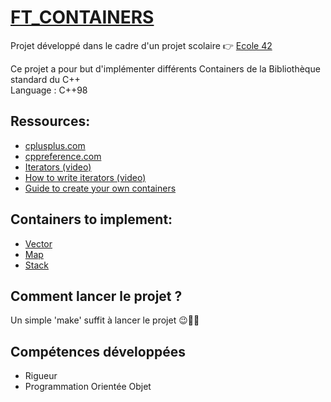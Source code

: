 # [FT_CONTAINERS](https://cdn.intra.42.fr/pdf/pdf/34621/fr.subject.pdf) 
Projet développé dans le cadre d'un projet scolaire 👉 [Ecole 42](https://42.fr/)  

Ce projet a pour but d'implémenter différents Containers de la Bibliothèque standard du C++  
Language : C++98

## Ressources: <br/> 
<ul>
  <li><a href="https://www.cplusplus.com">cplusplus.com</a></li>
  <li><a href="https://cppreference.com">cppreference.com</a></li>
  <li><a href="https://www.youtube.com/watch?v=SgcHcbQ0RCQ">Iterators (video)</a></li>
  <li><a href="https://www.youtube.com/watch?v=F9eDv-YIOQ0">How to write iterators (video)</a></li>
  <li><a href="https://stdcxx.apache.org/doc/stdlibug/16-3.html">Guide to create your own containers</a></li>
</ul>

## Containers to implement:<br/>
<ul>
  <li><a href="https://www.cplusplus.com/reference/vector/vector/?kw=vector">Vector</a></li>
  <li><a href="https://www.cplusplus.com/reference/map/map/?kw=map">Map</a></li>
  <li><a href="https://www.cplusplus.com/reference/stack/stack/?kw=stack">Stack</a></li>
</ul>

## Comment lancer le projet ?
Un simple 'make' suffit à lancer le projet 😉🧑‍💻  

## Compétences développées

* Rigueur
* Programmation Orientée Objet
